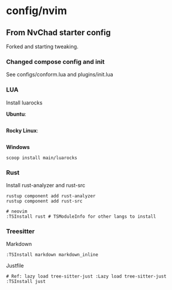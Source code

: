 # config/nvim

## From NvChad starter config

Forked and starting tweaking.

### Changed compose config and init

See configs/conform.lua and plugins/init.lua

### LUA

Install luarocks

**Ubuntu**:

```shell
```

**Rocky Linux**:

```shell
```

**Windows**

```pwsh
scoop install main/luarocks
```

### Rust

Install rust-analyzer and rust-src

```shell
rustup component add rust-analyzer
rustup component add rust-src

# neovim
:TSInstall rust # TSModuleInfo for other langs to install
```

### Treesitter

Markdown

```
:TSInstall markdown markdown_inline
```

Justfile

```
# Ref: lazy load tree-sitter-just :Lazy load tree-sitter-just
:TSInstall just
```
